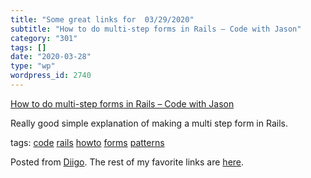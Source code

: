 ```yaml
---
title: "Some great links for  03/29/2020"
subtitle: "How to do multi-step forms in Rails – Code with Jason"
category: "301"
tags: []
date: "2020-03-28"
type: "wp"
wordpress_id: 2740
---
```

[How to do multi-step forms in Rails – Code with Jason](https://www.codewithjason.com/rails-multi-step-forms/) 

Really good simple explanation of making a multi step form in Rails. 

 tags: [code](https://www.diigo.com/user/pitosalas/code) [rails](https://www.diigo.com/user/pitosalas/rails) [howto](https://www.diigo.com/user/pitosalas/howto) [forms](https://www.diigo.com/user/pitosalas/forms) [patterns](https://www.diigo.com/user/pitosalas/patterns)

Posted from [Diigo](https://www.diigo.com). The rest of my favorite links are [here](https://www.diigo.com/user/pitosalas).